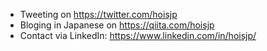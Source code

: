 - Tweeting on https://twitter.com/hoisjp
- Bloging in Japanese on https://qiita.com/hoisjp
- Contact via LinkedIn: https://www.linkedin.com/in/hoisjp/
